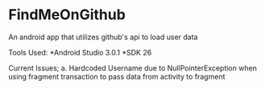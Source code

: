 # FindMeOnGithub
An android app that utilizes github's api to load user data

Tools Used:
*Android Studio 3.0.1
*SDK 26


Current Issues;
a. Hardcoded Username due to NullPointerException when using fragment transaction to pass data from activity to fragment
